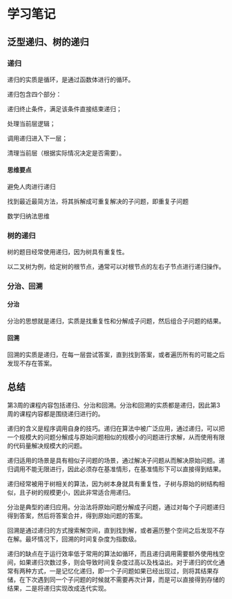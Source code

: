 # 学习笔记

## 泛型递归、树的递归

### 递归
递归的实质是循环，是通过函数体进行的循环。

递归包含四个部分：

递归终止条件，满足该条件直接结束递归；

处理当前层逻辑；

调用递归进入下一层；

清理当前层（根据实际情况决定是否需要）。

#### 思维要点

避免人肉进行递归

找到最近最简方法，将其拆解成可重复解决的子问题，即重复子问题

数学归纳法思维

### 树的递归
树的题目经常使用递归，因为树具有重复性。

以二叉树为例，给定树的根节点，通常可以对根节点的左右子节点进行递归操作。

### 分治、回溯

#### 分治
分治的思想就是递归，实质是找重复性和分解成子问题，然后组合子问题的结果。

#### 回溯
回溯的实质是递归，在每一层尝试答案，直到找到答案，或者遍历所有的可能之后发现不存在答案。


## 总结
第3周的课程内容包括递归、分治和回溯。分治和回溯的实质都是递归，因此第3周的课程内容都是围绕递归进行的。

递归的含义是程序调用自身的技巧。递归在算法中被广泛应用，通过递归，可以把一个规模大的问题分解成与原始问题相似的规模小的问题进行求解，从而使用有限的代码量解决规模大的问题。

递归适用的场景是具有相似子问题的场景，通过解决子问题从而解决原始问题。递归调用不能无限进行，因此必须存在基准情形，在基准情形下可以直接得到结果。

递归经常被用于树相关的算法，因为树本身就具有重复性，子树与原始的树结构相似，且子树的规模更小，因此非常适合用递归。

分治是典型的递归应用。分治法将原始问题分解成子问题，通过对每个子问题递归得到答案，然后将答案合并，得到原始问题的答案。

回溯是通过递归的方式搜索解空间，直到找到解，或者遍历整个空间之后发现不存在解。最坏情况下，回溯的时间复杂度为指数级。

递归的缺点在于运行效率低于常用的算法如循环，而且递归调用需要额外使用栈空间，如果递归次数过多，则会导致时间复杂度过高以及栈溢出。对于递归的优化通常有两种方式，一是记忆化递归，即一个子问题如果已经出现过，则将其结果存储，在下次遇到同一个子问题的时候就不需要再次计算，而是可以直接得到存储的结果，二是将递归实现改成迭代实现。
